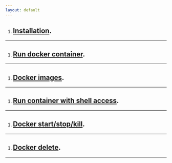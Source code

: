 ```yaml
---
layout: default
---
```



1. ## **[Installation](./_posts/2024-05-10-docker-installation.md).**
* * *
1. ## **[Run docker container](./_posts/2024-05-11-run-first-container.md).**
* * *
1. ## **[Docker images](./_posts/2024-05-12-docker-images.md).**
* * *
1. ## **[Run container with shell access](./_posts/2024-05-13-shell-access.md).**
* * *
1. ## **[Docker start/stop/kill](./_posts/2024-05-14-docker-start.md).**
* * *
1. ## **[Docker delete](./_posts/2024-05-15-docker-delete.md).**
* * *

